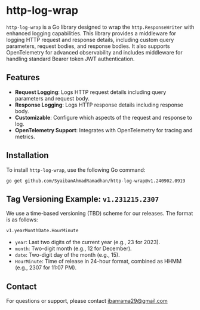 # http-log-wrap
`http-log-wrap` is a Go library designed to wrap the `http.ResponseWriter` with enhanced logging capabilities. This library provides a middleware for logging HTTP request and response details, including custom query parameters, request bodies, and response bodies. It also supports OpenTelemetry for advanced observability and includes middleware for handling standard Bearer token JWT authentication.

## Features 
- **Request Logging**: Logs HTTP request details including query parameters and request body.
- **Response Logging**: Logs HTTP response details including response body.
- **Customizable**: Configure which aspects of the request and response to log.
- **OpenTelemetry Support**: Integrates with OpenTelemetry for tracing and metrics.

## Installation
To install `http-log-wrap`, use the following Go command:
```shell3
go get github.com/SyaibanAhmadRamadhan/http-log-wrap@v1.240902.0919
```

## Tag Versioning Example: `v1.231215.2307`
We use a time-based versioning (TBD) scheme for our releases. The format is as follows:
```txt
v1.yearMonthDate.HourMinute
```
- `year`: Last two digits of the current year (e.g., 23 for 2023).
- `month`: Two-digit month (e.g., 12 for December).
- `date`: Two-digit day of the month (e.g., 15).
- `HourMinute`: Time of release in 24-hour format, combined as HHMM (e.g., 2307 for 11:07 PM).



## Contact
For questions or support, please contact ibanrama29@gmail.com